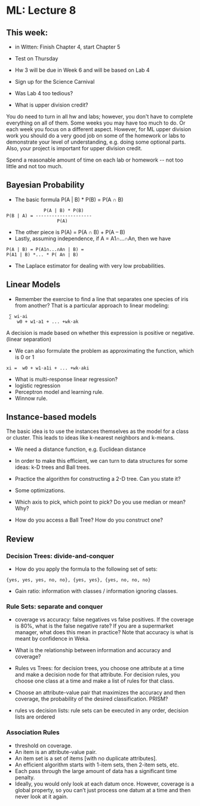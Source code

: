 ML: Lecture 8
=============
## This week:

* in Witten: Finish Chapter 4, start Chapter 5
* Test on Thursday
* Hw 3 will be due in Week 6 and will be based on Lab 4
* Sign up for the Science Carnival


* Was Lab 4 too tedious?
* What is upper division credit?

You do need to turn in all hw and labs; however, you don't have to complete everything on all of them.  Some weeks you may have too much to do.  Or each week you focus on a different aspect.  However, for ML upper division work you should do a very good job on some of the homework or labs to demonstrate your level of understanding, e.g. doing some optional parts.  Also, your project is important for 
upper division credit.  

Spend a reasonable amount of time on each lab or homework -- not too little and not too much.

## Bayesian Probability

* The basic formula P(A | B) * P(B) = P(A ∩ B)
```
              P(A | B) * P(B)
P(B | A) = ---------------------
                   P(A)
```
* The other piece is P(A) = P(A ∩ B) + P(A – B)
* Lastly, assuming independence, if A = A1∩…∩An, then we have
```
P(A | B) = P(A1∩...∩An | B) = 
P(A1 | B) *... * P( An | B)
```
* The Laplace estimator for dealing with very low probabilities.

## Linear Models
* Remember the exercise to find a line that separates one species of iris from another? That is a particular approach to linear modeling:
```
 ∑ wi⋅ai 
    w0 + w1⋅a1 + ... +wk⋅ak
```

A decision is made based on whether this expression is positive or negative. (linear separation)

* We can also formulate the problem as approximating the function, which is 0 or 1
```
xi =  w0 + w1⋅a1i + ... +wk⋅aki 
```

* What is multi-response linear regression?
* logistic regression
* Perceptron model and learning rule.
* Winnow rule.

## Instance-based models

The basic idea is to use the instances themselves as the model for a class or cluster. This leads to ideas like k-nearest neighbors and k-means.

* We need a distance function, e.g. Euclidean distance
* In order to make this efficient, we can turn to data structures for some ideas:
    k-D trees and Ball trees.


* Practice the algorithm for constructing a 2-D tree. Can you state it?
* Some optimizations.
 * Which axis to pick, which point to pick? Do you use median or mean? Why?


* How do you access a Ball Tree? How do you construct one?

## Review

### Decision Trees: divide-and-conquer
* How do you apply the formula to the following set of sets:
```
{yes, yes, yes, no, no}, {yes, yes}, {yes, no, no, no}
```
* Gain ratio: information with classes / information ignoring classes.

### Rule Sets: separate and conquer
* coverage vs accuracy: false negatives vs false positives. If the coverage is 80%, what is the false negative rate? If you are a supermarket manager, what does this mean in practice? Note that accuracy is what is meant by confidence in Weka.

* What is the relationship between information and accuracy and coverage?

* Rules vs Trees: for decision trees, you choose one attribute at a time and make a decision node for that attribute. For decision rules, you choose one class at a time and make a list of rules for that class.

* Choose an attribute-value pair that maximizes the accuracy and then coverage, the probability of the desired classification. PRISM?

* rules vs decision lists: rule sets can be executed in any order, decision lists are ordered

### Association Rules
* threshold on coverage.
* An item is an attribute-value pair.
* An item set is a set of items [with no duplicate attributes].
* An efficient algorithm starts with 1-item sets, then 2-item sets, etc.
* Each pass through the large amount of data has a significant time penalty.
* Ideally, you would only look at each datum once. However, coverage is a global property, so you can’t just process one datum at a time and then never look at it again.

